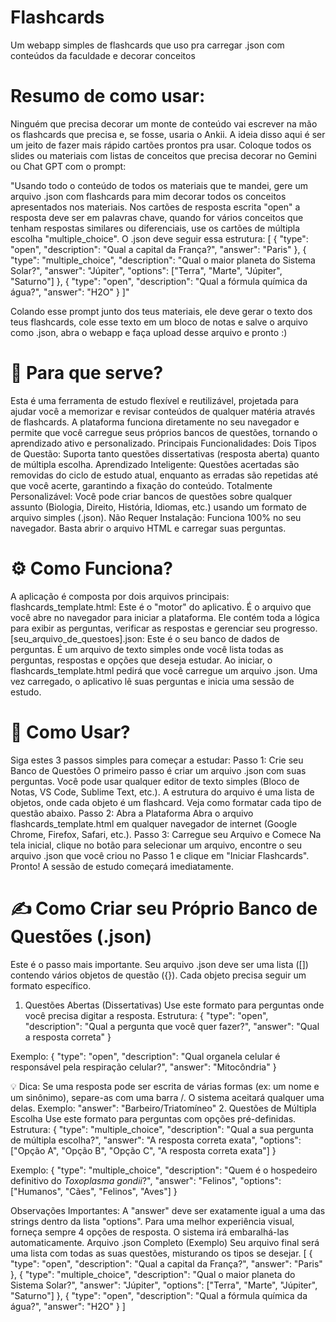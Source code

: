 # Flashcards
Um webapp simples de flashcards que uso pra carregar .json com conteúdos da faculdade e decorar conceitos

# Resumo de como usar:
Ninguém que precisa decorar um monte de conteúdo vai escrever na mão os flashcards que precisa e, se fosse, usaria o Ankii. A ideia disso aqui é ser um jeito de fazer mais rápido cartões prontos pra usar. 
Coloque todos os slides ou materiais com listas de conceitos que precisa decorar no Gemini ou Chat GPT com o prompt:

"Usando todo o conteúdo de todos os materiais que te mandei, gere um arquivo .json com flashcards para mim decorar todos os conceitos apresentados nos materiais. Nos cartões de resposta escrita "open" a resposta deve ser em palavras chave, quando for vários conceitos que tenham respostas similares ou diferenciais, use os cartões de múltipla escolha "multiple_choice". O .json deve seguir essa estrutura: [
    {
        "type": "open",
        "description": "Qual a capital da França?",
        "answer": "Paris"
    },
    {
        "type": "multiple_choice",
        "description": "Qual o maior planeta do Sistema Solar?",
        "answer": "Júpiter",
        "options": ["Terra", "Marte", "Júpiter", "Saturno"]
    },
    {
        "type": "open",
        "description": "Qual a fórmula química da água?",
        "answer": "H2O"
    }
]"

Colando esse prompt junto dos teus materiais, ele deve gerar o texto dos teus flashcards, cole esse texto em um bloco de notas e salve o arquivo como .json, abra o webapp e faça upload desse arquivo e pronto :) 

# 📖 Para que serve?
Esta é uma ferramenta de estudo flexível e reutilizável, projetada para ajudar você a memorizar e revisar conteúdos de qualquer matéria através de flashcards. A plataforma funciona diretamente no seu navegador e permite que você carregue seus próprios bancos de questões, tornando o aprendizado ativo e personalizado.
Principais Funcionalidades:
Dois Tipos de Questão: Suporta tanto questões dissertativas (resposta aberta) quanto de múltipla escolha.
Aprendizado Inteligente: Questões acertadas são removidas do ciclo de estudo atual, enquanto as erradas são repetidas até que você acerte, garantindo a fixação do conteúdo.
Totalmente Personalizável: Você pode criar bancos de questões sobre qualquer assunto (Biologia, Direito, História, Idiomas, etc.) usando um formato de arquivo simples (.json).
Não Requer Instalação: Funciona 100% no seu navegador. Basta abrir o arquivo HTML e carregar suas perguntas.

# ⚙️ Como Funciona?
A aplicação é composta por dois arquivos principais:
flashcards_template.html: Este é o "motor" do aplicativo. É o arquivo que você abre no navegador para iniciar a plataforma. Ele contém toda a lógica para exibir as perguntas, verificar as respostas e gerenciar seu progresso.
[seu_arquivo_de_questoes].json: Este é o seu banco de dados de perguntas. É um arquivo de texto simples onde você lista todas as perguntas, respostas e opções que deseja estudar.
Ao iniciar, o flashcards_template.html pedirá que você carregue um arquivo .json. Uma vez carregado, o aplicativo lê suas perguntas e inicia uma sessão de estudo.

# 🚀 Como Usar?
Siga estes 3 passos simples para começar a estudar:
Passo 1: Crie seu Banco de Questões
O primeiro passo é criar um arquivo .json com suas perguntas. Você pode usar qualquer editor de texto simples (Bloco de Notas, VS Code, Sublime Text, etc.).
A estrutura do arquivo é uma lista de objetos, onde cada objeto é um flashcard. Veja como formatar cada tipo de questão abaixo.
Passo 2: Abra a Plataforma
Abra o arquivo flashcards_template.html em qualquer navegador de internet (Google Chrome, Firefox, Safari, etc.).
Passo 3: Carregue seu Arquivo e Comece
Na tela inicial, clique no botão para selecionar um arquivo, encontre o seu arquivo .json que você criou no Passo 1 e clique em "Iniciar Flashcards". Pronto! A sessão de estudo começará imediatamente.

# ✍️ Como Criar seu Próprio Banco de Questões (.json)
Este é o passo mais importante. Seu arquivo .json deve ser uma lista ([]) contendo vários objetos de questão ({}). Cada objeto precisa seguir um formato específico.
1. Questões Abertas (Dissertativas)
Use este formato para perguntas onde você precisa digitar a resposta.
Estrutura:
{
  "type": "open",
  "description": "Qual a pergunta que você quer fazer?",
  "answer": "Qual a resposta correta"
}


Exemplo:
{
  "type": "open",
  "description": "Qual organela celular é responsável pela respiração celular?",
  "answer": "Mitocôndria"
}


💡 Dica: Se uma resposta pode ser escrita de várias formas (ex: um nome e um sinônimo), separe-as com uma barra /. O sistema aceitará qualquer uma delas.
Exemplo: "answer": "Barbeiro/Triatomíneo"
2. Questões de Múltipla Escolha
Use este formato para perguntas com opções pré-definidas.
Estrutura:
{
  "type": "multiple_choice",
  "description": "Qual a sua pergunta de múltipla escolha?",
  "answer": "A resposta correta exata",
  "options": ["Opção A", "Opção B", "Opção C", "A resposta correta exata"]
}


Exemplo:
{
  "type": "multiple_choice",
  "description": "Quem é o hospedeiro definitivo do *Toxoplasma gondii*?",
  "answer": "Felinos",
  "options": ["Humanos", "Cães", "Felinos", "Aves"]
}


Observações Importantes:
A "answer" deve ser exatamente igual a uma das strings dentro da lista "options".
Para uma melhor experiência visual, forneça sempre 4 opções de resposta. O sistema irá embaralhá-las automaticamente.
Arquivo .json Completo (Exemplo)
Seu arquivo final será uma lista com todas as suas questões, misturando os tipos se desejar.
[
    {
        "type": "open",
        "description": "Qual a capital da França?",
        "answer": "Paris"
    },
    {
        "type": "multiple_choice",
        "description": "Qual o maior planeta do Sistema Solar?",
        "answer": "Júpiter",
        "options": ["Terra", "Marte", "Júpiter", "Saturno"]
    },
    {
        "type": "open",
        "description": "Qual a fórmula química da água?",
        "answer": "H2O"
    }
]
